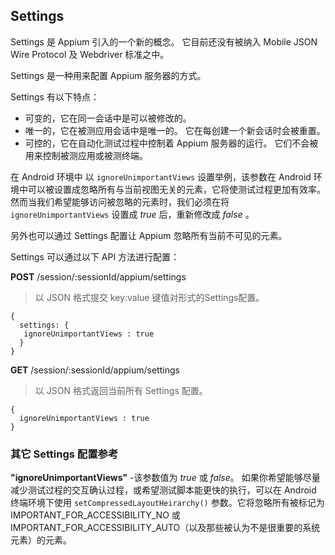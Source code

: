## Settings

Settings 是 Appium 引入的一个新的概念。 它目前还没有被纳入 Mobile JSON Wire Protocol 及 Webdriver 标准之中。

Settings 是一种用来配置 Appium 服务器的方式。

Settings 有以下特点：
 - 可变的，它在同一会话中是可以被修改的。
 - 唯一的，它在被测应用会话中是唯一的。 它在每创建一个新会话时会被重置。
 - 可控的，它在自动化测试过程中控制着 Appium 服务器的运行。 它们不会被用来控制被测应用或被测终端。

在 Android 环境中 以 `ignoreUnimportantViews` 设置举例，该参数在 Android 环境中可以被设置成忽略所有与当前视图无关的元素，它将使测试过程更加有效率。 然而当我们希望能够访问被忽略的元素时，我们必须在将 `ignoreUnimportantViews` 设置成 *true* 后，重新修改成 *false* 。

另外也可以通过 Settings 配置让 Appium 忽略所有当前不可见的元素。

Settings 可以通过以下 API 方法进行配置：

**POST** /session/:sessionId/appium/settings

>以 JSON 格式提交 key:value 键值对形式的Settings配置。
```
{ 
  settings: {
   ignoreUnimportantViews : true  
  }  
}
```

**GET** /session/:sessionId/appium/settings

>以 JSON 格式返回当前所有 Settings 配置。
```
{
  ignoreUnimportantViews : true  
}
```

### 其它 Settings 配置参考

**"ignoreUnimportantViews"** -该参数值为 *true* 或 *false*。 如果你希望能够尽量减少测试过程的交互确认过程，或希望测试脚本能更快的执行，可以在 Android 终端环境下使用 `setCompressedLayoutHeirarchy()` 参数。它将忽略所有被标记为 IMPORTANT_FOR_ACCESSIBILITY_NO 或 IMPORTANT_FOR_ACCESSIBILITY_AUTO（以及那些被认为不是很重要的系统元素）的元素。

